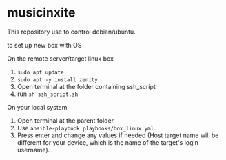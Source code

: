 # musicinxite
This repository use to control debian/ubuntu.

to set up new box with OS

On the remote server/target linux box
1. ```sudo apt update``` 
2. ```sudo apt -y install zenity```
3. Open terminal at the folder containing ssh_script 
4. run ```sh ssh_script.sh```  

On your local system
1. Open terminal at the parent folder
2. Use ```ansible-playbook playbooks/box_linux.yml```
3. Press enter and change any values if needed (Host target name will be different for your device, which is the name of the target's login username).
